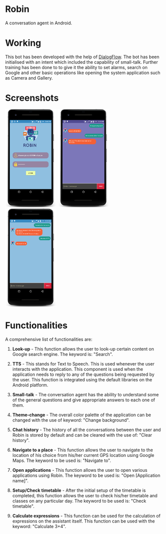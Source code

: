 # Robin
A conversation agent in Android.

# Working
This bot has been developed with the help of [DialogFlow](https://dialogflow.com). The bot has been initialised with an
intent which included the capability of small-talk. Further training has been done to to give it the ability to set
alarms, search on Google and other basic operations like opening the system application such as Camera and Gallery.

# Screenshots

<img src="screenshots/screenshot_1.png" width="33%"></img> <img src="screenshots/screenshot_2.png" width="33%"></img> <img src="screenshots/screenshot_3.png" width="33%"></img> 

# Functionalities

A comprehensive list of functionalities are:
1. **Look-up** - This function allows the user to look-up certain content on Google search engine. The keyword is: "Search".

2. **TTS** - This stands for Text to Speech. This is used whenever the user interacts with the application. This component is used when the application needs to reply to any of the questions being requested by the user. This function is integrated using the default libraries on the Android platform.

3. **Small-talk** - The conversation agent has the ability to understand some of the general questions and give appropriate answers to each one of them.

4. **Theme-change** - The overall color palette of the application can be changed with the use of keyword: "Change background".

5. **Chat history** - The history of all the conversations between the user and Robin is stored by default and can be cleared with the use of: "Clear history".

6. **Navigate to a place** - This function allows the user to navigate to the location of his choice from his/her current GPS location using Google Maps. The keyword to be used is: "Navigate to".

7. **Open applications** - This function allows the user to open various applications using Robin. The keyword to be used is: "Open [Application name]".

8. **Setup/Check timetable** - After the initial setup of the timetable is completed, this function allows the user to check his/her timetable and classes on any particular day. The keyword to be used is: "Check timetable".

9. **Calculate expressions** - This function can be used for the calculation of expressions on the assistant itself. This function can be used with the keyword: "Calculate 3+4".
